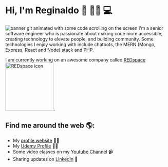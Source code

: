 <!--
**xumes/xumes** is a ✨ _special_ ✨ repository because its `README.md` (this file) appears on your GitHub profile.

Here are some ideas to get you started:

- 🔭 I’m currently working on ...
- 🌱 I’m currently learning ...
- 👯 I’m looking to collaborate on ...
- 🤔 I’m looking for help with ...
- 💬 Ask me about ...
- 📫 How to reach me: ...
- 😄 Pronouns: ...
- ⚡ Fun fact: ...
-->

# Hi, I'm Reginaldo 👋 	:man_technologist: 💻

<img src="https://media.giphy.com/media/xT9IgzoKnwFNmISR8I/giphy.gif" alt="banner git animated with some code scrolling on the screen">
I'm a senior software engineer who is passionate about making code more accessible, creating technology to elevate people, and building community. 
Some technologies I enjoy working with include chatbots, the MERN (Mongo, Express, React and Node) stack and PHP. 

I am currently working on an awesome company called <a href="https://www.redspace.com">REDspace</a> 
<img src="[https://scontent.fyhz1-1.fna.fbcdn.net/v/t1.18169-9/11401106_1107523809275634_3764741825193005813_n.png?_nc_cat=100&ccb=1-5&_nc_sid=09cbfe&_nc_ohc=l4sVDBNHSGwAX_7CZE3&_nc_ht=scontent.fyhz1-1.fna&oh=00_AT_7CjExUtfqaUZ_n7_4bgYTukHFY8r9Ii-QPk_Mn0_Ejw&oe=62428083](https://encrypted-tbn0.gstatic.com/images?q=tbn:ANd9GcTLMQd27MWMa0HxxS0r2FJpdybziC4LjH0jAzualWUFrg&s)" alt="REDspace icon" width="150px">.


## Find me around the web 🌎:
- My <a href="https://www.reginaldosantos.com.br">profile website</a>  ✍🏾
- My <a href="https://www.udemy.com/user/reginaldo-marcelo-dos-santos-2/"> Udemy Profile</a> :man_teacher:
- Some video classes on my <a href="https://www.youtube.com/channel/UCqI7CYMy3nO8RrIqB64v2hQ//">Youtube Channel</a> 📹
- Sharing updates on <a href="https://www.linkedin.com/in/reginaldosantos/">LinkedIn</a> 💼
